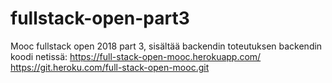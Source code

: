 # fullstack-open-part3
Mooc fullstack open 2018 part 3, sisältää backendin toteutuksen
backendin koodi netissä:
https://full-stack-open-mooc.herokuapp.com/  https://git.heroku.com/full-stack-open-mooc.git
